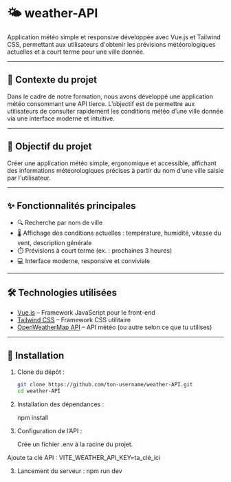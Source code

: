 # 🌤️ weather-API

Application météo simple et responsive développée avec Vue.js et Tailwind CSS, permettant aux utilisateurs d'obtenir les prévisions météorologiques actuelles et à court terme pour une ville donnée.

---

## 📘 Contexte du projet

Dans le cadre de notre formation, nous avons développé une application météo consommant une API tierce. L’objectif est de permettre aux utilisateurs de consulter rapidement les conditions météo d’une ville donnée via une interface moderne et intuitive.

---

## 🎯 Objectif du projet

Créer une application météo simple, ergonomique et accessible, affichant des informations météorologiques précises à partir du nom d'une ville saisie par l'utilisateur.

---

## ✨ Fonctionnalités principales

- 🔍 Recherche par nom de ville
- 🌡️ Affichage des conditions actuelles : température, humidité, vitesse du vent, description générale
- ⏱️ Prévisions à court terme (ex. : prochaines 3 heures)
- 💻 Interface moderne, responsive et conviviale

---

## 🛠️ Technologies utilisées

- [Vue.js](https://vuejs.org/) – Framework JavaScript pour le front-end
- [Tailwind CSS](https://tailwindcss.com/) – Framework CSS utilitaire
- [OpenWeatherMap API](https://openweathermap.org/api) – API météo (ou autre selon ce que tu utilises)

---

## 🚀 Installation

1. Clone du dépôt :
   ```bash
   git clone https://github.com/ton-username/weather-API.git
   cd weather-API
2. Installation des dépendances :

   npm install

3. Configuration de l’API :

   Crée un fichier .env à la racine du projet.

Ajoute ta clé API :
   VITE_WEATHER_API_KEY=ta_clé_ici

3. Lancement du serveur :
   npm run dev
